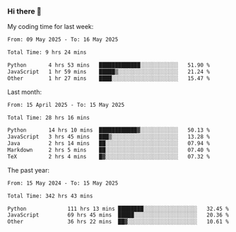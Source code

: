 ### Hi there 👋

My coding time for last week:

<!--START_SECTION:week-->

```txt
From: 09 May 2025 - To: 16 May 2025

Total Time: 9 hrs 24 mins

Python       4 hrs 53 mins   █████████████░░░░░░░░░░░░   51.90 %
JavaScript   1 hr 59 mins    █████▒░░░░░░░░░░░░░░░░░░░   21.24 %
Other        1 hr 27 mins    ████░░░░░░░░░░░░░░░░░░░░░   15.47 %
```

<!--END_SECTION:week-->

Last month:

<!--START_SECTION:month-->

```txt
From: 15 April 2025 - To: 15 May 2025

Total Time: 28 hrs 16 mins

Python       14 hrs 10 mins  ████████████▓░░░░░░░░░░░░   50.13 %
JavaScript   3 hrs 45 mins   ███▒░░░░░░░░░░░░░░░░░░░░░   13.28 %
Java         2 hrs 14 mins   ██░░░░░░░░░░░░░░░░░░░░░░░   07.94 %
Markdown     2 hrs 5 mins    ██░░░░░░░░░░░░░░░░░░░░░░░   07.40 %
TeX          2 hrs 4 mins    █▓░░░░░░░░░░░░░░░░░░░░░░░   07.32 %
```

<!--END_SECTION:month-->

The past year:

<!--START_SECTION:year-->

```txt
From: 15 May 2024 - To: 15 May 2025

Total Time: 342 hrs 43 mins

Python             111 hrs 13 mins ████████░░░░░░░░░░░░░░░░░   32.45 %
JavaScript         69 hrs 45 mins  █████░░░░░░░░░░░░░░░░░░░░   20.36 %
Other              36 hrs 22 mins  ██▓░░░░░░░░░░░░░░░░░░░░░░   10.61 %
```

<!--END_SECTION:year-->
